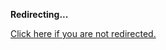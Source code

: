 <!DOCTYPE html>
<html>
<head>
<title>Redirecting...</title>
<link rel="canonical" href="http://mstksg.github.com/inCode/entry/introducing-the-prompt-library.md"/>
<meta http-equiv="content-type" content="text/html; charset=utf-8" />
<meta http-equiv="refresh" content="0; url=#{destination_path}" />
</head>
<body>
  <p><strong>Redirecting...</strong></p>
  <p><a href='http://mstksg.github.com/inCode/entry/introducing-the-prompt-library.md'>Click here if you are not redirected.</a></p>
  <script>
    document.location.href = "http://mstksg.github.com/inCode/entry/introducing-the-prompt-library.md";
  </script>
</body>
</html>
